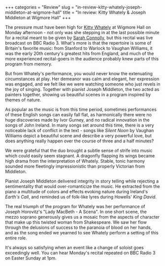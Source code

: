 +++
categories = "Review"
slug = "in-review-kitty-whately-joseph-middleton-at-wigmore-hall"
title = "In review: Kitty Whately &amp; Joseph Middleton at Wigmore Hall"
+++

The pressure must have been high for [Kitty Whately](/scene/people/kitty-whately/) at Wigmore Hall on Monday afternoon - not only was she stepping in at the last possible minute for a recital meant to be given by [Sarah Connolly](/scene/people/sarah-connolly/), but this recital was live broadcast on BBC Radio 3. What's more is that the repertoire is some of Britain's favorite music: from Stanford to Warlock to Vaughan Williams, it was the early 20th century's greatest hits from England, and much of the more experienced recital-goers in the audience probably knew parts of this program from memory.

But from Whately's performance, you would never know the extenuating circumstances at play. Her demeanor was calm and elegant, her expression was engaged, and we felt like we were watching someone who just revels in the joy of singing. Together with pianist Joseph Middleton, the two acted as painters together, showing us beautiful scenes in a program inspired by themes of nature.

As popular as the music is from this time period, sometimes performances of these English songs can easily fall flat, as harmonically there were no huge discoveries made by Ivor Gurney, and no radical innovation in the songs of John Ireland. In many songs set around this time, there is a very noticeable lack of conflict in the text - songs like *Silent Noon* by Vaughan Williams depict a beautiful scene and describe a very powerful love, but does anything really happen over the course of three and a half minutes?

We were grateful that the duo brought a subtle sense of strife into music which could easily seem stagnant. A dragonfly flapping its wings became high drama from the interpretation of Whately. Stable, tonic harmony sounded more fleetingly impressionistic than properly Victorian from Middleton.

Pianist Joseph Middleton delivered integrity in story telling while rejecting a sentimentality that would over-romanticize the music. He extracted from the piano a multitude of colors and effects evoking nature during Ireland's *Earth's Call*, and reminded us of folk-like lyres during Howells' *King David*.

The real triumph of the program for Whately was her performance of Joseph Horovitz's "Lady MacBeth - A Scena". In one short scene, the mezzo soprano generously gives us a mosaic from the aspects of character that make up this twisted woman from Shakespeare. We saw her flow through the delusions of success to the paranoia of blood on her hands, and as the song ended we yearned to see Whately perform a setting of this entire role.

It's always so satisfying when an event like a change of soloist goes exceedingly well. You can hear Monday's recital repeated on BBC Radio 3 on Easter Sunday at 1pm.
